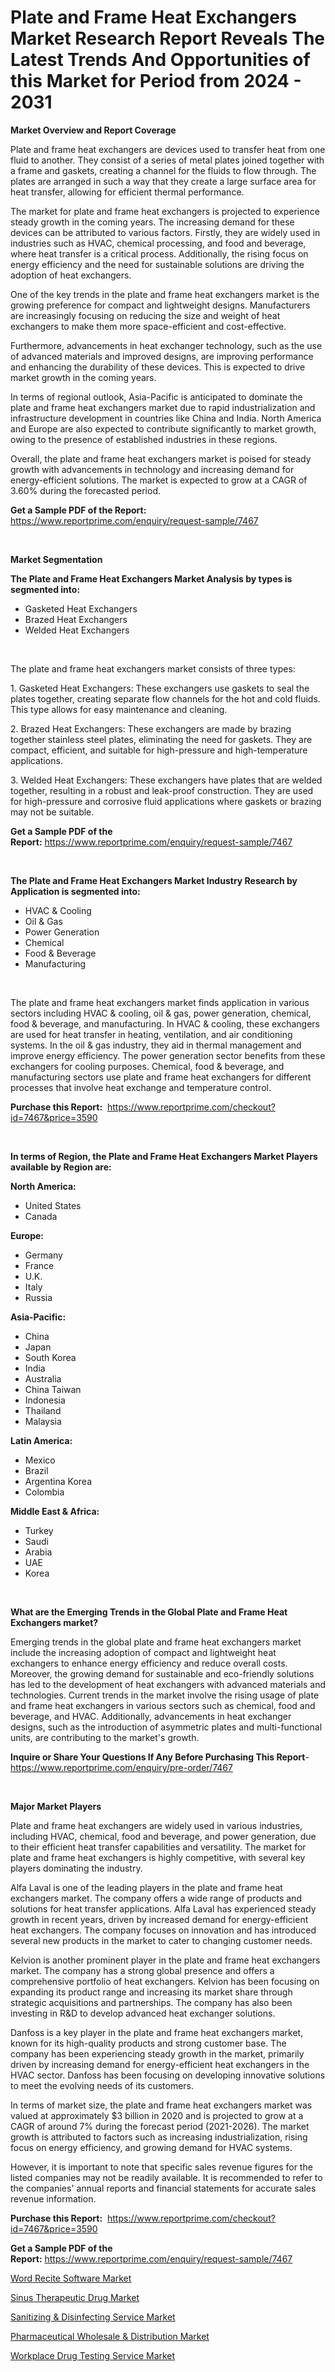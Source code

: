 <p><h1>Plate and Frame Heat Exchangers Market Research Report Reveals The Latest Trends And Opportunities of this Market for Period from 2024 - 2031</h1></p><p><strong>Market Overview and Report Coverage</strong></p>
<p><p>Plate and frame heat exchangers are devices used to transfer heat from one fluid to another. They consist of a series of metal plates joined together with a frame and gaskets, creating a channel for the fluids to flow through. The plates are arranged in such a way that they create a large surface area for heat transfer, allowing for efficient thermal performance.</p><p>The market for plate and frame heat exchangers is projected to experience steady growth in the coming years. The increasing demand for these devices can be attributed to various factors. Firstly, they are widely used in industries such as HVAC, chemical processing, and food and beverage, where heat transfer is a critical process. Additionally, the rising focus on energy efficiency and the need for sustainable solutions are driving the adoption of heat exchangers.</p><p>One of the key trends in the plate and frame heat exchangers market is the growing preference for compact and lightweight designs. Manufacturers are increasingly focusing on reducing the size and weight of heat exchangers to make them more space-efficient and cost-effective.</p><p>Furthermore, advancements in heat exchanger technology, such as the use of advanced materials and improved designs, are improving performance and enhancing the durability of these devices. This is expected to drive market growth in the coming years.</p><p>In terms of regional outlook, Asia-Pacific is anticipated to dominate the plate and frame heat exchangers market due to rapid industrialization and infrastructure development in countries like China and India. North America and Europe are also expected to contribute significantly to market growth, owing to the presence of established industries in these regions.</p><p>Overall, the plate and frame heat exchangers market is poised for steady growth with advancements in technology and increasing demand for energy-efficient solutions. The market is expected to grow at a CAGR of 3.60% during the forecasted period.</p></p>
<p><strong>Get a Sample PDF of the Report:</strong> <a href="https://www.reportprime.com/enquiry/request-sample/7467">https://www.reportprime.com/enquiry/request-sample/7467</a></p>
<p>&nbsp;</p>
<p><strong>Market Segmentation</strong></p>
<p><strong>The Plate and Frame Heat Exchangers Market Analysis by types is segmented into:</strong></p>
<p><ul><li>Gasketed Heat Exchangers</li><li>Brazed Heat Exchangers</li><li>Welded Heat Exchangers</li></ul></p>
<p>&nbsp;</p>
<p><p>The plate and frame heat exchangers market consists of three types:</p><p>1. Gasketed Heat Exchangers: These exchangers use gaskets to seal the plates together, creating separate flow channels for the hot and cold fluids. This type allows for easy maintenance and cleaning.</p><p>2. Brazed Heat Exchangers: These exchangers are made by brazing together stainless steel plates, eliminating the need for gaskets. They are compact, efficient, and suitable for high-pressure and high-temperature applications.</p><p>3. Welded Heat Exchangers: These exchangers have plates that are welded together, resulting in a robust and leak-proof construction. They are used for high-pressure and corrosive fluid applications where gaskets or brazing may not be suitable.</p></p>
<p><strong>Get a Sample PDF of the Report:</strong>&nbsp;<a href="https://www.reportprime.com/enquiry/request-sample/7467">https://www.reportprime.com/enquiry/request-sample/7467</a></p>
<p>&nbsp;</p>
<p><strong>The Plate and Frame Heat Exchangers Market Industry Research by Application is segmented into:</strong></p>
<p><ul><li>HVAC & Cooling</li><li>Oil & Gas</li><li>Power Generation</li><li>Chemical</li><li>Food & Beverage</li><li>Manufacturing</li></ul></p>
<p>&nbsp;</p>
<p><p>The plate and frame heat exchangers market finds application in various sectors including HVAC & cooling, oil & gas, power generation, chemical, food & beverage, and manufacturing. In HVAC & cooling, these exchangers are used for heat transfer in heating, ventilation, and air conditioning systems. In the oil & gas industry, they aid in thermal management and improve energy efficiency. The power generation sector benefits from these exchangers for cooling purposes. Chemical, food & beverage, and manufacturing sectors use plate and frame heat exchangers for different processes that involve heat exchange and temperature control.</p></p>
<p><strong>Purchase this Report:</strong>&nbsp; <a href="https://www.reportprime.com/checkout?id=7467&price=3590">https://www.reportprime.com/checkout?id=7467&price=3590</a></p>
<p>&nbsp;</p>
<p><strong>In terms of Region, the Plate and Frame Heat Exchangers Market Players available by Region are:</strong></p>
<p>
    <p> <strong> North America: </strong>
        <ul>
            <li>United States</li>
            <li>Canada</li>
        </ul>
        </p> 
    <p> <strong> Europe: </strong>
        <ul>
            <li>Germany</li>
            <li>France</li>
            <li>U.K.</li>
            <li>Italy</li>
            <li>Russia</li>
        </ul>
        </p> 
    <p> <strong> Asia-Pacific: </strong>
        <ul>
            <li>China</li>
            <li>Japan</li>
            <li>South Korea</li>
            <li>India</li>
            <li>Australia</li>
            <li>China Taiwan</li>
            <li>Indonesia</li>
            <li>Thailand</li>
            <li>Malaysia</li>
        </ul>
        </p> 
    <p> <strong> Latin America: </strong>
        <ul>
            <li>Mexico</li>
            <li>Brazil</li>
            <li>Argentina Korea</li>
            <li>Colombia</li>
        </ul>
        </p> 
    <p> <strong> Middle East & Africa: </strong>
        <ul>
            <li>Turkey</li>
            <li>Saudi</li>
            <li>Arabia</li>
            <li>UAE</li>
            <li>Korea</li>
        </ul>
    </p>
    </p>
<p>&nbsp;</p>
<p><strong>What are the Emerging Trends in the Global Plate and Frame Heat Exchangers market?</strong></p>
<p><p>Emerging trends in the global plate and frame heat exchangers market include the increasing adoption of compact and lightweight heat exchangers to enhance energy efficiency and reduce overall costs. Moreover, the growing demand for sustainable and eco-friendly solutions has led to the development of heat exchangers with advanced materials and technologies. Current trends in the market involve the rising usage of plate and frame heat exchangers in various sectors such as chemical, food and beverage, and HVAC. Additionally, advancements in heat exchanger designs, such as the introduction of asymmetric plates and multi-functional units, are contributing to the market's growth.</p></p>
<p><strong>Inquire or Share Your Questions If Any Before Purchasing This Report</strong>- <a href="https://www.reportprime.com/enquiry/pre-order/7467">https://www.reportprime.com/enquiry/pre-order/7467</a></p>
<p>&nbsp;</p>
<p><strong>Major Market Players</strong></p>
<p><p>Plate and frame heat exchangers are widely used in various industries, including HVAC, chemical, food and beverage, and power generation, due to their efficient heat transfer capabilities and versatility. The market for plate and frame heat exchangers is highly competitive, with several key players dominating the industry.</p><p>Alfa Laval is one of the leading players in the plate and frame heat exchangers market. The company offers a wide range of products and solutions for heat transfer applications. Alfa Laval has experienced steady growth in recent years, driven by increased demand for energy-efficient heat exchangers. The company focuses on innovation and has introduced several new products in the market to cater to changing customer needs.</p><p>Kelvion is another prominent player in the plate and frame heat exchangers market. The company has a strong global presence and offers a comprehensive portfolio of heat exchangers. Kelvion has been focusing on expanding its product range and increasing its market share through strategic acquisitions and partnerships. The company has also been investing in R&D to develop advanced heat exchanger solutions.</p><p>Danfoss is a key player in the plate and frame heat exchangers market, known for its high-quality products and strong customer base. The company has been experiencing steady growth in the market, primarily driven by increasing demand for energy-efficient heat exchangers in the HVAC sector. Danfoss has been focusing on developing innovative solutions to meet the evolving needs of its customers.</p><p>In terms of market size, the plate and frame heat exchangers market was valued at approximately $3 billion in 2020 and is projected to grow at a CAGR of around 7% during the forecast period (2021-2026). The market growth is attributed to factors such as increasing industrialization, rising focus on energy efficiency, and growing demand for HVAC systems.</p><p>However, it is important to note that specific sales revenue figures for the listed companies may not be readily available. It is recommended to refer to the companies' annual reports and financial statements for accurate sales revenue information.</p></p>
<p><strong>Purchase this Report:</strong>&nbsp;&nbsp;<a href="https://www.reportprime.com/checkout?id=7467&price=3590">https://www.reportprime.com/checkout?id=7467&price=3590</a></p>
<p></p>
<p><strong>Get a Sample PDF of the Report:</strong>&nbsp;<a href="https://www.reportprime.com/enquiry/request-sample/7467">https://www.reportprime.com/enquiry/request-sample/7467</a></p>
<p><p><a href="https://medium.com/@reportprime01/word-recite-software-market-report-reveals-the-latest-trends-and-growth-opportunities-of-this-90ba75973794">Word Recite Software Market</a></p><p><a href="https://medium.com/@reportprime01/sinus-therapeutic-drug-market-insight-market-trends-growth-forecasted-from-2023-to-2030-5177b5e22713">Sinus Therapeutic Drug Market</a></p><p><a href="https://medium.com/@reportprime01/sanitizing-amp-disinfecting-service-market-size-cagr-trends-2024-2030-8e05e72143c6">Sanitizing & Disinfecting Service Market</a></p><p><a href="https://medium.com/@reportprime01/pharmaceutical-wholesale-amp-distribution-market-insight-market-trends-growth-forecasted-from-1ca5d3053a2b">Pharmaceutical Wholesale & Distribution Market</a></p><p><a href="https://medium.com/@reportprime01/workplace-drug-testing-service-market-analysis-its-cagr-market-segmentation-and-global-industry-d361be278628">Workplace Drug Testing Service Market</a></p></p>